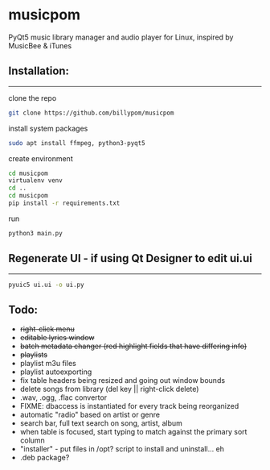 # musicpom

PyQt5 music library manager and audio player for Linux, inspired by MusicBee & iTunes

## Installation:
___
clone the repo
```bash
git clone https://github.com/billypom/musicpom
```

install system packages
```bash
sudo apt install ffmpeg, python3-pyqt5
```

create environment
```bash
cd musicpom
virtualenv venv
cd ..
cd musicpom
pip install -r requirements.txt
```

run
```bash
python3 main.py
```
## Regenerate UI - if using Qt Designer to edit ui.ui
___
```bash
pyuic5 ui.ui -o ui.py
```

## Todo:

- ~~right-click menu~~
- ~~editable lyrics window~~
- ~~batch metadata changer (red highlight fields that have differing info)~~
- ~~playlists~~
- playlist m3u files
- playlist autoexporting
- fix table headers being resized and going out window bounds
- delete songs from library (del key || right-click delete)
- .wav, .ogg, .flac convertor
- FIXME: dbaccess is instantiated for every track being reorganized
- automatic "radio" based on artist or genre
- search bar, full text search on song, artist, album
- when table is focused, start typing to match against the primary sort column
- "installer" - put files in /opt? script to install and uninstall... eh
- .deb package?
